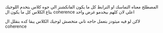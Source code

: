 المصطلح معناه التماسك او الترابط
كل ما يكون الفانكشنز الي جوه كلاس بتخدم اللوجيك بتاع الكلاس كل ما يكون ال coherence اعلي 
لان كلهم بيخدمو غرض واحد 

لاكن لو فيه ميثودز بتعمل حاجه تاني متخصش لوجيك الكلاس يبقا كده بنقلل ال coherence 

